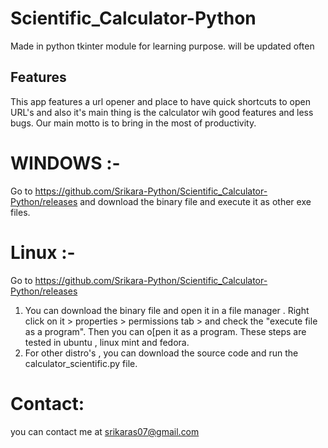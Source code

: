 # Scientific_Calculator-Python
Made in python tkinter module for learning purpose. will be updated often

## Features 
This app features a 
url opener and place to have quick shortcuts to open URL's and also it's main thing is the calculator wih good features and less bugs. Our main motto is to bring in the most of productivity. 

# WINDOWS :-
Go to https://github.com/Srikara-Python/Scientific_Calculator-Python/releases and download the binary file and execute it as other exe files. 

# Linux :-
Go to  https://github.com/Srikara-Python/Scientific_Calculator-Python/releases
1) You can download the binary file and open it in a file manager . Right click on it > properties > permissions tab > and check the "execute file as a program". Then you can o[pen it as a program. These steps are tested in ubuntu , linux mint and fedora.
2) For other distro's , you can download the source code and run the calculator_scientific.py file. 


# Contact:
you can contact me at srikaras07@gmail.com
